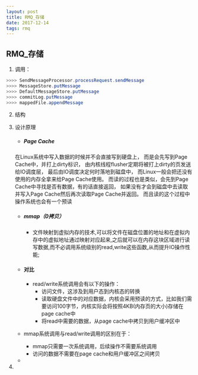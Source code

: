 ```yaml
---
layout: post
title: RMQ_存储
date: 2017-12-14
tags: rmq
---
```

## RMQ_存储

1. 调用：
```java
>>>> SendMessageProcessor.processRequest.sendMessage
>>>> MessageStore.putMessage
>>>> DefaultMessageStore.putMessage
>>>> commitLog.putMessage
>>>> mappedFile.appendMessage
```
2. 结构
3. 设计原理
    - ##### Page Cache
    在Linux系统中写入数据的时候并不会直接写到硬盘上，
    而是会先写到Page Cache中，并打上dirty标识，
    由内核线程flusher定期将被打上dirty的页发送给IO调度层，
    最后由IO调度决定何时落地到磁盘中，
    而Linux一般会把还没有使用的内存全拿来给Page Cache使用。
    而读的过程也是类似，会先到Page Cache中寻找是否有数据，有的话直接返回，
    如果没有才会到磁盘中去读取并写入Page Cache然后再次读取Page Cache并返回。
    而且读的这个过程中操作系统也会有一个预读

    - ##### mmap（0拷贝）
      - 文件映射到虚拟内存的技术,可以将文件在磁盘位置的地址和在虚拟内存中的虚拟地址通过映射对应起来,之后就可以在内存这块区域进行读写数据,而不必调用系统级别的read,write这些函数,从而提升IO操作性能;

    - #### 对比
      - read/write系统调用会有以下的操作：
        - 访问文件，这涉及到用户态到内核态的转换
        - 读取硬盘文件中的对应数据，内核会采用预读的方式，比如我们需要访问100字节，内核实际会将按照4KB(内存页的大小)存储在page cache中
        - 将read中需要的数据，从page cache中拷贝到用户缓冲区中

     - mmap系统调用与read/write调用的区别在于：
       - mmap只需要一次系统调用，后续操作不需要系统调用
       - 访问的数据不需要在page cache和用户缓冲区之间拷贝
    -

4.
